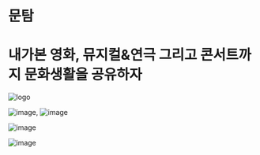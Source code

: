 # 문탐 
# 내가본 영화, 뮤지컬&연극 그리고 콘서트까지 문화생활을 공유하자

![logo](https://user-images.githubusercontent.com/72002228/167826678-63393ff3-578d-431d-94dc-2f948f80c4bf.png)


![image](https://user-images.githubusercontent.com/72002228/168017446-525ad298-27d2-477f-80ea-bffe115b174b.png), ![image](https://user-images.githubusercontent.com/72002228/168017784-c4cea18d-96dc-40d6-8eba-0f0ab6863a81.png)

 ![image](https://user-images.githubusercontent.com/72002228/168017699-3b22d43d-8a21-4463-8153-f93e7fd8ae92.png)

![image](https://user-images.githubusercontent.com/72002228/168017565-c60afbe0-4008-4ae6-bd55-14b046d934bf.png)

